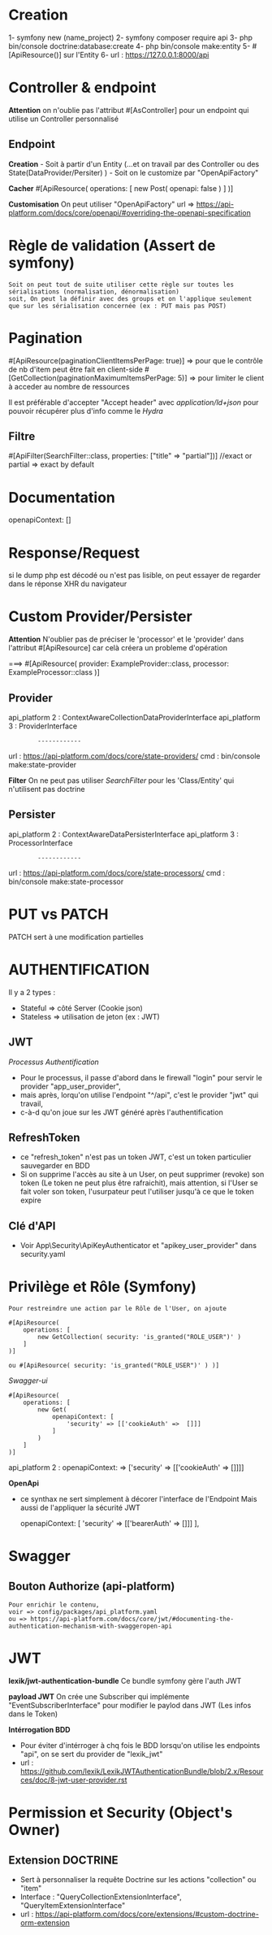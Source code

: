 # Creation 
1- symfony new (name_project)
2- symfony composer require api
3- php bin/console doctrine:database:create
4- php bin/console make:entity
5- #[ApiResource()] sur l'Entity
6- url : https://127.0.0.1:8000/api

# Controller & endpoint
**Attention**
    on n'oublie pas l'attribut #[AsController] pour un endpoint qui utilise un Controller personnalisé

## Endpoint
**Creation**
    - Soit à partir d'un Entity (...et on travail par des Controller ou des State(DataProvider/Persiter) )
    - Soit on le customize par "OpenApiFactory"

**Cacher**
    #[ApiResource(
        operations: [ 
            new Post( openapi: false )
        ]
    )]

**Customisation**
    On peut utiliser "OpenApiFactory"
    url => https://api-platform.com/docs/core/openapi/#overriding-the-openapi-specification

# Règle de validation (Assert de symfony)
    Soit on peut tout de suite utiliser cette règle sur toutes les sérialisations (normalisation, dénormalisation)
    soit, On peut la définir avec des groups et on l'applique seulement que sur les sérialisation concernée (ex : PUT mais pas POST) 

# Pagination
#[ApiResource(paginationClientItemsPerPage: true)] => pour que le contrôle de nb d'item peut être fait en client-side 
#[GetCollection(paginationMaximumItemsPerPage: 5)] => pour limiter le client à acceder au nombre de ressources

Il est préférable d'accepter "Accept header" avec *application/ld+json* pour pouvoir récupérer plus d'info comme le *Hydra*
 
## Filtre
#[ApiFilter(SearchFilter::class, properties: ["title" => "partial"])] //exact or partial => exact by default

# Documentation
openapiContext: []

# Response/Request
si le dump php est décodé ou n'est pas lisible, on peut essayer de regarder dans le réponse XHR du navigateur

# Custom Provider/Persister
**Attention**
N'oublier pas de préciser le 'processor' et le 'provider' dans l'attribut #[ApiResource] car celà créera un probleme d'opération

===> #[ApiResource(
        provider: ExampleProvider::class,
        processor: ExampleProcessor::class
    )]


## Provider
api_platform 2 : ContextAwareCollectionDataProviderInterface
api_platform 3 : ProviderInterface
            
            ------------

url : https://api-platform.com/docs/core/state-providers/
cmd : bin/console make:state-provider


**Filter**
On ne peut pas utiliser *SearchFilter* pour les 'Class/Entity' qui n'utilisent pas doctrine 

## Persister
api_platform 2 : ContextAwareDataPersisterInterface
api_platform 3 : ProcessorInterface
            
            ------------

url : https://api-platform.com/docs/core/state-processors/
cmd : bin/console make:state-processor


# PUT vs PATCH
PATCH sert à une modification partielles

# AUTHENTIFICATION
Il y a 2 types :
  * Stateful => côté Server (Cookie json) <!-- Dépend de la BDD/Session  *** Server side -->
  * Stateless => utilisation de jeton (ex : JWT) <!-- Plus légé *** Client side -->
## JWT
*Processus Authentification*
  * Pour le processus, il passe d'abord dans le firewall "login" pour servir le provider "app_user_provider", 
  * mais après, lorqu'on utilise l'endpoint "^/api", c'est le provider "jwt" qui travail, 
  * c-à-d qu'on joue sur les JWT généré après l'authentification

## RefreshToken
  * ce "refresh_token" n'est pas un token JWT, c'est un token particulier sauvegarder en BDD
  * Si on supprime l'accès au site à un User, on peut supprimer (revoke) son token (Le token ne peut plus être rafraichit), 
    mais attention, si l'User se fait voler son token, l'usurpateur peut l'utiliser jusqu'à ce que le token expire

## Clé d'API
  * Voir App\Security\ApiKeyAuthenticator et "apikey_user_provider" dans security.yaml

# Privilège et Rôle (Symfony)
    Pour restreindre une action par le Rôle de l'User, on ajoute
    
    #[ApiResource(
        operations: [ 
            new GetCollection( security: 'is_granted("ROLE_USER")' )
        ]
    )]

    ou #[ApiResource( security: 'is_granted("ROLE_USER")' ) )]


*Swagger-ui* 
<!-- Pour ajouter l'icon Cadenas sur l'endpoint -->
    #[ApiResource(
        operations: [
            new Get(
                openapiContext: [
                    'security' => [['cookieAuth' =>  []]]
                ]
            )
        ]
    )]

<!-- Syntax -->
api_platform 2 : openapiContext: => ['security' => [['cookieAuth' =>  []]]] <!-- 'security' => [[]] -->
        
**OpenApi**
<!-- Syntax -->
  * ce synthax ne sert simplement à décorer l'interface de l'Endpoint Mais aussi de l'appliquer la sécurité JWT 

    openapiContext: [
        'security' => [['bearerAuth' =>  []]]
    ],

# Swagger
## Bouton Authorize (api-platform)
    Pour enrichir le contenu, 
    voir => config/packages/api_platform.yaml 
    ou => https://api-platform.com/docs/core/jwt/#documenting-the-authentication-mechanism-with-swaggeropen-api


# JWT
**lexik/jwt-authentication-bundle**
Ce bundle symfony gère l'auth JWT 

**payload JWT**
On crée une Subscriber qui implémente "EventSubscriberInterface" pour modifier le paylod dans JWT (Les infos dans le Token)

**Intérrogation BDD**
 - Pour éviter d'intérroger à chq fois le BDD lorsqu'on utilise les endpoints "api", on se sert du provider de "lexik_jwt"
 - url : https://github.com/lexik/LexikJWTAuthenticationBundle/blob/2.x/Resources/doc/8-jwt-user-provider.rst


# Permission et Security (Object's Owner)
## Extension DOCTRINE   
  - Sert à personnaliser la requête Doctrine sur les actions "collection" ou "item"
  - Interface : "QueryCollectionExtensionInterface", "QueryItemExtensionInterface"
  - url : https://api-platform.com/docs/core/extensions/#custom-doctrine-orm-extension